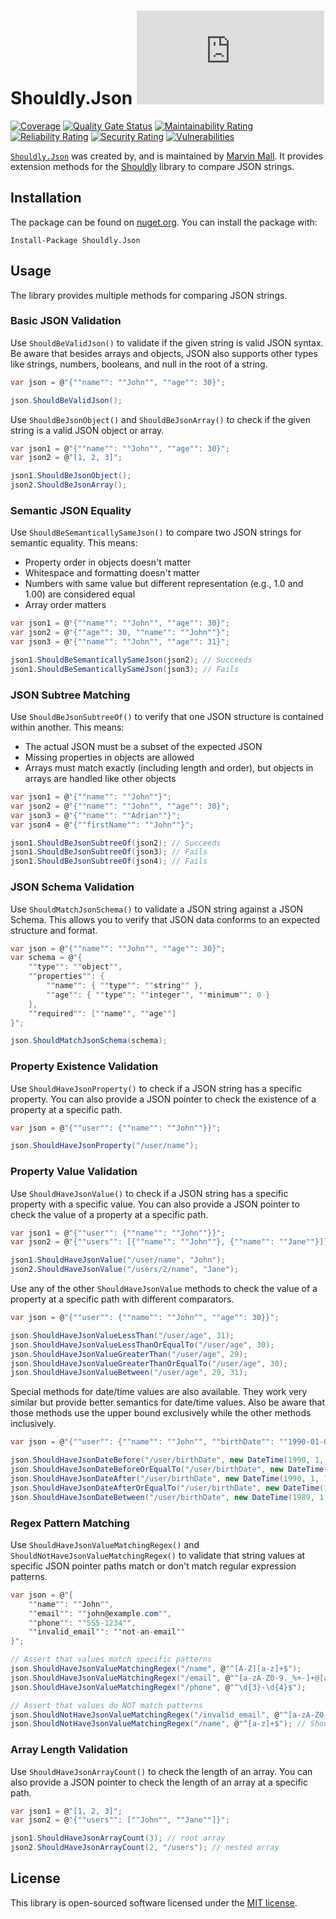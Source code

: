 # Shouldly.Json [![Nuget](https://img.shields.io/nuget/v/Shouldly.Json?style=flat-square)](https://nuget.org/packages/Shouldly.Json)

[![Coverage](https://sonarcloud.io/api/project_badges/measure?project=Namoshek_Shouldly.Json&metric=coverage)](https://sonarcloud.io/summary/new_code?id=Namoshek_Shouldly.Json)
[![Quality Gate Status](https://sonarcloud.io/api/project_badges/measure?project=Namoshek_Shouldly.Json&metric=alert_status)](https://sonarcloud.io/summary/new_code?id=Namoshek_Shouldly.Json)
[![Maintainability Rating](https://sonarcloud.io/api/project_badges/measure?project=Namoshek_Shouldly.Json&metric=sqale_rating)](https://sonarcloud.io/summary/new_code?id=Namoshek_Shouldly.Json)
[![Reliability Rating](https://sonarcloud.io/api/project_badges/measure?project=Namoshek_Shouldly.Json&metric=reliability_rating)](https://sonarcloud.io/summary/new_code?id=Namoshek_Shouldly.Json)
[![Security Rating](https://sonarcloud.io/api/project_badges/measure?project=Namoshek_Shouldly.Json&metric=security_rating)](https://sonarcloud.io/summary/new_code?id=Namoshek_Shouldly.Json)
[![Vulnerabilities](https://sonarcloud.io/api/project_badges/measure?project=Namoshek_Shouldly.Json&metric=vulnerabilities)](https://sonarcloud.io/summary/new_code?id=Namoshek_Shouldly.Json)

[`Shouldly.Json`](https://www.nuget.org/packages/Shouldly.Json/) was created by, and is maintained
by [Marvin Mall](https://github.com/namoshek).
It provides extension methods for the [Shouldly](https://github.com/shouldly/shouldly) library to compare JSON strings.

## Installation

The package can be found on [nuget.org](https://www.nuget.org/packages/Shouldly.Json/).
You can install the package with:

```pwsh
Install-Package Shouldly.Json
```

## Usage

The library provides multiple methods for comparing JSON strings.

### Basic JSON Validation

Use `ShouldBeValidJson()` to validate if the given string is valid JSON syntax. Be aware that besides arrays and objects, JSON also supports other types like strings, numbers, booleans, and null in the root of a string.

```csharp
var json = @"{""name"": ""John"", ""age"": 30}";

json.ShouldBeValidJson();
```

Use `ShouldBeJsonObject()` and `ShouldBeJsonArray()` to check if the given string is a valid JSON object or array.

```csharp
var json1 = @"{""name"": ""John"", ""age"": 30}";
var json2 = @"[1, 2, 3]";

json1.ShouldBeJsonObject();
json2.ShouldBeJsonArray();
```

### Semantic JSON Equality

Use `ShouldBeSemanticallySameJson()` to compare two JSON strings for semantic equality. This means:
- Property order in objects doesn't matter
- Whitespace and formatting doesn't matter
- Numbers with same value but different representation (e.g., 1.0 and 1.00) are considered equal
- Array order matters

```csharp
var json1 = @"{""name"": ""John"", ""age"": 30}";
var json2 = @"{""age"": 30, ""name"": ""John""}";
var json3 = @"{""name"": ""John"", ""age"": 31}";

json1.ShouldBeSemanticallySameJson(json2); // Succeeds
json1.ShouldBeSemanticallySameJson(json3); // Fails
```

### JSON Subtree Matching

Use `ShouldBeJsonSubtreeOf()` to verify that one JSON structure is contained within another. This means:
- The actual JSON must be a subset of the expected JSON
- Missing properties in objects are allowed
- Arrays must match exactly (including length and order), but objects in arrays are handled like other objects

```csharp
var json1 = @"{""name"": ""John""}";
var json2 = @"{""name"": ""John"", ""age"": 30}";
var json3 = @"{""name"": ""Adrian""}";
var json4 = @"{""firstName"": ""John""}";

json1.ShouldBeJsonSubtreeOf(json2); // Succeeds
json1.ShouldBeJsonSubtreeOf(json3); // Fails
json1.ShouldBeJsonSubtreeOf(json4); // Fails
```

### JSON Schema Validation

Use `ShouldMatchJsonSchema()` to validate a JSON string against a JSON Schema. This allows you to verify that JSON data conforms to an expected structure and format.

```csharp
var json = @"{""name"": ""John"", ""age"": 30}";
var schema = @"{
    ""type"": ""object"",
    ""properties"": {
        ""name"": { ""type"": ""string"" },
        ""age"": { ""type"": ""integer"", ""minimum"": 0 }
    },
    ""required"": [""name"", ""age""]
}";

json.ShouldMatchJsonSchema(schema);
```

### Property Existence Validation

Use `ShouldHaveJsonProperty()` to check if a JSON string has a specific property. You can also provide a JSON pointer to check the existence of a property at a specific path.

```csharp
var json = @"{""user"": {""name"": ""John""}}";

json.ShouldHaveJsonProperty("/user/name");
```

### Property Value Validation

Use `ShouldHaveJsonValue()` to check if a JSON string has a specific property with a specific value. You can also provide a JSON pointer to check the value of a property at a specific path.

```csharp
var json1 = @"{""user"": {""name"": ""John""}}";
var json2 = @"{""users"": [{""name"": ""John""}, {""name"": ""Jane""}]}";

json1.ShouldHaveJsonValue("/user/name", "John");
json2.ShouldHaveJsonValue("/users/2/name", "Jane");
```

Use any of the other `ShouldHaveJsonValue` methods to check the value of a property at a specific path with different comparators.

```csharp
var json = @"{""user"": {""name"": ""John"", ""age"": 30}}";

json.ShouldHaveJsonValueLessThan("/user/age", 31);
json.ShouldHaveJsonValueLessThanOrEqualTo("/user/age", 30);
json.ShouldHaveJsonValueGreaterThan("/user/age", 29);
json.ShouldHaveJsonValueGreaterThanOrEqualTo("/user/age", 30);
json.ShouldHaveJsonValueBetween("/user/age", 29, 31);
```

Special methods for date/time values are also available. They work very similar but provide better semantics for date/time values.
Also be aware that those methods use the upper bound exclusively while the other methods inclusively.

```csharp
var json = @"{""user"": {""name"": ""John"", ""birthDate"": ""1990-01-01""}}";

json.ShouldHaveJsonDateBefore("/user/birthDate", new DateTime(1990, 1, 2));
json.ShouldHaveJsonDateBeforeOrEqualTo("/user/birthDate", new DateTime(1990, 1, 2));
json.ShouldHaveJsonDateAfter("/user/birthDate", new DateTime(1990, 1, 1));
json.ShouldHaveJsonDateAfterOrEqualTo("/user/birthDate", new DateTime(1990, 1, 1));
json.ShouldHaveJsonDateBetween("/user/birthDate", new DateTime(1989, 1, 1), new DateTime(1991, 1, 1));
```

### Regex Pattern Matching

Use `ShouldHaveJsonValueMatchingRegex()` and `ShouldNotHaveJsonValueMatchingRegex()` to validate that string values at specific JSON pointer paths match or don't match regular expression patterns.

```csharp
var json = @"{
    ""name"": ""John"",
    ""email"": ""john@example.com"",
    ""phone"": ""555-1234"",
    ""invalid_email"": ""not-an-email""
}";

// Assert that values match specific patterns
json.ShouldHaveJsonValueMatchingRegex("/name", @"^[A-Z][a-z]+$");
json.ShouldHaveJsonValueMatchingRegex("/email", @"^[a-zA-Z0-9._%+-]+@[a-zA-Z0-9.-]+\.[a-zA-Z]{2,}$");
json.ShouldHaveJsonValueMatchingRegex("/phone", @"^\d{3}-\d{4}$");

// Assert that values do NOT match patterns
json.ShouldNotHaveJsonValueMatchingRegex("/invalid_email", @"^[a-zA-Z0-9._%+-]+@[a-zA-Z0-9.-]+\.[a-zA-Z]{2,}$");
json.ShouldNotHaveJsonValueMatchingRegex("/name", @"^[a-z]+$"); // Should not be all lowercase
```

### Array Length Validation

Use `ShouldHaveJsonArrayCount()` to check the length of an array. You can also provide a JSON pointer to check the length of an array at a specific path.

```csharp
var json1 = @"[1, 2, 3]";
var json2 = @"{""users"": [""John"", ""Jane""]}";

json1.ShouldHaveJsonArrayCount(3); // root array
json2.ShouldHaveJsonArrayCount(2, "/users"); // nested array
```

## License

This library is open-sourced software licensed under the [MIT license](LICENSE).
